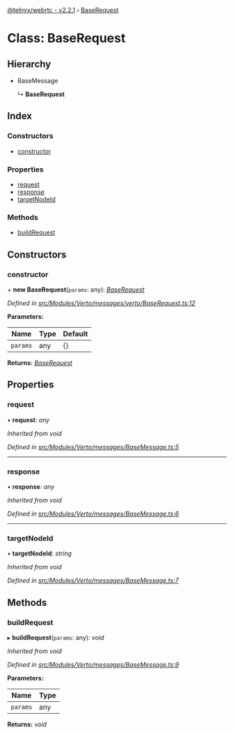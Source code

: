 [@telnyx/webrtc - v2.2.1](../README.md) › [BaseRequest](baserequest.md)

# Class: BaseRequest

## Hierarchy

* BaseMessage

  ↳ **BaseRequest**

## Index

### Constructors

* [constructor](baserequest.md#constructor)

### Properties

* [request](baserequest.md#request)
* [response](baserequest.md#response)
* [targetNodeId](baserequest.md#targetnodeid)

### Methods

* [buildRequest](baserequest.md#buildrequest)

## Constructors

###  constructor

\+ **new BaseRequest**(`params`: any): *[BaseRequest](baserequest.md)*

*Defined in [src/Modules/Verto/messages/verto/BaseRequest.ts:12](https://github.com/team-telnyx/webrtc/blob/1cfde20/packages/js/src/Modules/Verto/messages/verto/BaseRequest.ts#L12)*

**Parameters:**

Name | Type | Default |
------ | ------ | ------ |
`params` | any |  {} |

**Returns:** *[BaseRequest](baserequest.md)*

## Properties

###  request

• **request**: *any*

*Inherited from void*

*Defined in [src/Modules/Verto/messages/BaseMessage.ts:5](https://github.com/team-telnyx/webrtc/blob/1cfde20/packages/js/src/Modules/Verto/messages/BaseMessage.ts#L5)*

___

###  response

• **response**: *any*

*Inherited from void*

*Defined in [src/Modules/Verto/messages/BaseMessage.ts:6](https://github.com/team-telnyx/webrtc/blob/1cfde20/packages/js/src/Modules/Verto/messages/BaseMessage.ts#L6)*

___

###  targetNodeId

• **targetNodeId**: *string*

*Inherited from void*

*Defined in [src/Modules/Verto/messages/BaseMessage.ts:7](https://github.com/team-telnyx/webrtc/blob/1cfde20/packages/js/src/Modules/Verto/messages/BaseMessage.ts#L7)*

## Methods

###  buildRequest

▸ **buildRequest**(`params`: any): *void*

*Inherited from void*

*Defined in [src/Modules/Verto/messages/BaseMessage.ts:9](https://github.com/team-telnyx/webrtc/blob/1cfde20/packages/js/src/Modules/Verto/messages/BaseMessage.ts#L9)*

**Parameters:**

Name | Type |
------ | ------ |
`params` | any |

**Returns:** *void*
